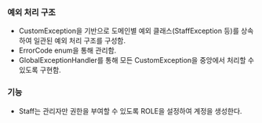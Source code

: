 
###  예외 처리 구조
- CustomException을 기반으로 도메인별 예외 클래스(StaffException 등)를 상속하여 일관된 예외 처리 구조를 구성함.
- ErrorCode enum을 통해 관리함.
- GlobalExceptionHandler를 통해 모든 CustomException을 중앙에서 처리할 수 있도록 구현함.

### 기능
- Staff는 관리자만 권한을 부여할 수 있도록 ROLE을 설정하여 계정을 생성한다.